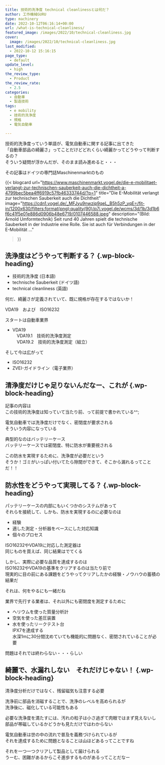 ```yaml
---
title: 技術的洗浄度 technical cleanlinessとは何だ？
author: 工作機械GURU
type: machinery
date: 2022-10-12T06:16:14+00:00
url: /what-is-technical-cleanliness/
featured_image: /images/2022/10/technical-cleanliness.jpg
cover:
  image: /images/2022/10/technical-cleanliness.jpg
last_modified:
  - 2022-10-12 15:16:15
page_type:
  - default
update_level:
  - high
the_review_type:
  - Product
the_review_rate:
  - 2.5
categories:
  - 自動車
  - 製造技術
tags:
  - e mobility
  - 技術的洗浄度
  - 規格
  - 電気自動車

---
```

技術的洗浄度っていう単語が、電気自動車に関する記事に出てきた  
「自動車部品の綺麗さ」ってことだけどどれくらい綺麗かってどうやって判断するの？  
そういう疑問が浮かんだが、そのまま読み進めると・・・

その記事はドイツの専門誌Maschinenmarktのもの

{{< blogcard
url="https://www.maschinenmarkt.vogel.de/die-e-mobilitaet-verlangt-zur-technischen-sauberkeit-auch-die-dichtheit-a-4799bec5bea4ff6919c57fb46333744d/?p=1"
title="Die E-Mobilität verlangt zur technischen Sauberkeit auch die Dichtheit"
image="https://cdn1.vogel.de/_MFJyu9nwzip9qeL_B5h5zP_yqE=/fit-in/1200x630/filters:format(png):quality(90)/p7i.vogel.de/wcms/3d/1b/3d1b6f6c41f5e01e886d0906b48e6719/0107446588.jpeg"
description="(Bild: Arnold Umformtechnik) Seit rund 40 Jahren spielt die technische Sauberkeit in der Industrie eine Rolle. Sie ist auch für Verbindungen in der E-Mobilität ..."
>}} 

## 洗浄度はどうやって判断する？ {.wp-block-heading}

<ul class="wp-block-list">
  <li>
    技術的洗浄度 (日本語)
  </li>
  <li>
    technische Sauberkeit (ドイツ語)
  </li>
  <li>
    technical cleanliness (英語)
  </li>
</ul>

何だ、綺麗さが定義されていて、既に規格が存在するではないか！

VDA19　および　ISO16232 

スタートは自動車業界

<ul class="wp-block-list">
  <li>
    VDA19<br />　VDA19.1　技術的洗浄度測定<br />　VDA19.2　技術的洗浄度測定（組立）
  </li>
</ul>

そして今は広がって

<ul class="wp-block-list">
  <li>
    ISO16232
  </li>
  <li>
    ZVEI-ガイドライン（電子業界）
  </li>
</ul>

## 清浄度だけじゃ足りないんだなー、これが {.wp-block-heading}

記事の内容は  
この技術的洗浄度は知っていて当たり前、って前提で書かれている^^;

電気自動車では洗浄度だけでなく、密閉度が要求される  
そういう内容になっている

典型的なのはバッテリーケース  
バッテリーケースでは密閉度、特に防水が重要視される

この防水を実現するために、洗浄度が必要だという  
そうか！ゴミがいっぱい付いてたら隙間ができて、そこから漏れるってことだ！！

## 防水性をどうやって実現してる？ {.wp-block-heading}

パッテリーケースの内部にもいくつかのシステムがあって  
それらを接続して、しかも、防水を実現するのに必要なのは

<ul class="wp-block-list">
  <li>
    経験
  </li>
  <li>
    適した測定・分析器をベースにした対応知識
  </li>
  <li>
    個々のプロセス
  </li>
</ul>

ISO16232やVDA19に対応した測定器は  
同じものを買えば、同じ結果はでてくる

しかし、実際に必要な品質を達成するのは  
ISO16232やVDA19の基準をクリアするのは当たり前で  
現実的に目の前にある課題をどうやってクリアしたかの経験・ノウハウの蓄積の結果だ

それは、何をやるにも一緒だね

業界で先行する業者は、それ以外にも密閉度を測定するために

<ul class="wp-block-list">
  <li>
    ヘリウムを使った質量分析計
  </li>
  <li>
    空気を使った差圧装置
  </li>
  <li>
    水を使ったリークテスト台<br />IPX7を達成する<br />水深1mに30分間沈めていても機能的に問題なく、密閉されていることが必要
  </li>
</ul>

問題はそれでは終わらない・・・らしい

## 綺麗で、水漏れしない　それだけじゃない！ {.wp-block-heading}

清浄度分析だけではなく、残留磁気も注意する必要

洗浄前に部品を消磁することで、洗浄のレベルを高められるが  
洗浄後に、磁化している可能性もある

必要な洗浄度を満たすには、汚れの粒子は小さ過ぎて肉眼ではまず見えないし  
部品が帯磁しているかどうかも見ただけではわからない

電気自動車は世の中の流れで普及を義務づけられているが  
それを達成するために問題となることは山ほどあるってことですね

それを一つ一つクリアして製品として届けられる  
うーむ、困難があるからこそ進歩するものがあるってことだなー